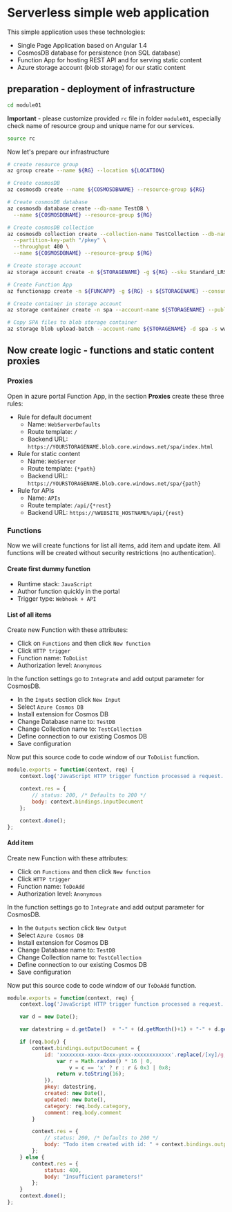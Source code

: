 # Serverless simple web application

This simple application uses these technologies:

* Single Page Application based on Angular 1.4
* CosmosDB database for persistence (non SQL database)
* Function App for hosting REST API and for serving static content
* Azure storage account (blob storage) for our static content

## preparation - deployment of infrastructure

```bash
cd module01
```

**Important** - please customize provided `rc` file in folder `module01`, especially check name of resource group and unique name for our services.

```bash
source rc
```

Now let's prepare our infrastructure

```bash
# create resource group 
az group create --name ${RG} --location ${LOCATION}

# Create cosmosDB
az cosmosdb create --name ${COSMOSDBNAME} --resource-group ${RG}

# Create cosmosDB database
az cosmosdb database create --db-name TestDB \
  --name ${COSMOSDBNAME} --resource-group ${RG}

# Create cosmosDB collection
az cosmosdb collection create --collection-name TestCollection --db-name TestDB \
  --partition-key-path "/pkey" \
  --throughput 400 \
  --name ${COSMOSDBNAME} --resource-group ${RG}

# Create storage account
az storage account create -n ${STORAGENAME} -g ${RG} --sku Standard_LRS

# Create Function App
az functionapp create -n ${FUNCAPP} -g ${RG} -s ${STORAGENAME} --consumption-plan-location ${LOCATION}

# Create container in storage account
az storage container create -n spa --account-name ${STORAGENAME} --public-access container

# Copy SPA files to blob storage container
az storage blob upload-batch --account-name ${STORAGENAME} -d spa -s www-funcapp

```

## Now create logic - functions and static content proxies

### Proxies

Open in azure portal Function App, in the section **Proxies** create these three rules:

* Rule for default document
    * Name: `WebServerDefaults`
    * Route template: `/`
    * Backend URL: `https://YOURSTORAGENAME.blob.core.windows.net/spa/index.html`
* Rule for static content
    * Name: `WebServer`
    * Route template: `{*path}`
    * Backend URL: `https://YOURSTORAGENAME.blob.core.windows.net/spa/{path}`
* Rule for APIs
    * Name: `APIs`
    * Route template: `/api/{*rest}`
    * Backend URL: `https://%WEBSITE_HOSTNAME%/api/{rest}`

### Functions

Now we will create functions for list all items, add item and update item. All functions will be created without security restrictions (no authentication).

#### Create first dummy function

* Runtime stack: `JavaScript`
* Author function quickly in the portal
* Trigger type: `Webhook + API`

#### List of all items

Create new Function with these attributes:

* Click on `Functions` and then click `New function` 
* Click `HTTP trigger`
* Function name: `ToDoList`
* Authorization level: `Anonymous`

In the function settings go to `Integrate` and add output parameter for CosmosDB.

* In the `Inputs` section click `New Input`
* Select `Azure Cosmos DB`
* Install extension for Cosmos DB
* Change Database name to: `TestDB`
* Change Collection name to: `TestCollection`
* Define connection to our existing Cosmos DB
* Save configuration

Now put this source code to code window of our `ToDoList` function.

```javascript
module.exports = function(context, req) {
    context.log('JavaScript HTTP trigger function processed a request.');

    context.res = {
        // status: 200, /* Defaults to 200 */
        body: context.bindings.inputDocument
    };

    context.done();
};
```

#### Add item

Create new Function with these attributes:

* Click on `Functions` and then click `New function` 
* Click `HTTP trigger`
* Function name: `ToDoAdd`
* Authorization level: `Anonymous`

In the function settings go to `Integrate` and add output parameter for CosmosDB.

* In the `Outputs` section click `New Output`
* Select `Azure Cosmos DB`
* Install extension for Cosmos DB
* Change Database name to: `TestDB`
* Change Collection name to: `TestCollection`
* Define connection to our existing Cosmos DB
* Save configuration

Now put this source code to code window of our `ToDoAdd` function.

```javascript
module.exports = function(context, req) {
    context.log('JavaScript HTTP trigger function processed a request.');

    var d = new Date();

    var datestring = d.getDate()  + "-" + (d.getMonth()+1) + "-" + d.getFullYear();

    if (req.body) {
        context.bindings.outputDocument = {
            id: 'xxxxxxxx-xxxx-4xxx-yxxx-xxxxxxxxxxxx'.replace(/[xy]/g, function(c) {
                var r = Math.random() * 16 | 0,
                    v = c == 'x' ? r : r & 0x3 | 0x8;
                return v.toString(16);
            }),
            pkey: datestring,
            created: new Date(),
            updated: new Date(),
            category: req.body.category,
            comment: req.body.comment
        }

        context.res = {
            // status: 200, /* Defaults to 200 */
            body: "Todo item created with id: " + context.bindings.outputDocument.id
        };
    } else {
        context.res = {
            status: 400,
            body: "Insufficient parameters!"
        };
    }
    context.done();
};
```





